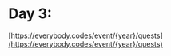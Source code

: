 # Day 3: 

[https://everybody.codes/event/{year}/quests](https://everybody.codes/event/{year}/quests)
